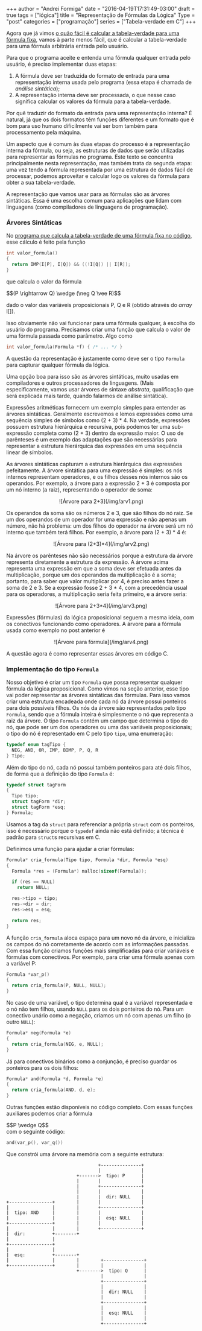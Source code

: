 +++
author = "Andrei Formiga"
date = "2016-04-19T17:31:49-03:00"
draft = true
tags = ["lógica"]
title = "Representação de Fórmulas da Lógica"
Type = "post"
categories = ["programação"]
series = ["Tabela-verdade em C"]
+++

Agora que já vimos [o quão fácil é calcular a tabela-verdade para uma fórmula
fixa](/post/tabverdc), vamos à parte menos fácil, que é calcular a
tabela-verdade para uma fórmula arbitrária entrada pelo usuário.

Para que o programa aceite e entenda uma fórmula qualquer entrada pelo usuário,
é preciso implementar duas etapas:

1. A fórmula deve ser traduzida do formato de entrada para uma representação
interna usada pelo programa (essa etapa é chamada de _análise sintática_);
2. A representação interna deve ser processada, o que nesse caso significa
calcular os valores da fórmula para a tabela-verdade.

Por quê traduzir do formato da entrada para uma representação interna? É natural,
já que os dois formatos têm funções diferentes e um formato que é bom para uso
humano dificilmente vai ser bom também para processamento pela máquina.

Um aspecto que é comum às duas etapas do processo é a representação interna
da fórmula, ou seja, as estruturas de dados que serão utilizadas para
representar as fórmulas no programa. Este texto se concentra principalmente
nesta representação, mas também trata da segunda etapa: uma vez tendo a
fórmula representada por uma estrutura de dados fácil de processar, podemos
aproveitar e calcular logo os valores da fórmula para obter a sua
tabela-verdade.

A representação que vamos usar para as fórmulas são as árvores sintáticas.
Essa é uma escolha comum para aplicações
que lidam com linguagens (como compiladores de linguagens de programação).

### Árvores Sintáticas

No [programa que calcula a tabela-verdade de uma fórmula fixa no código](/post/tabverdc),
esse cálculo é feito pela função

~~~c
int valor_formula()
{
  return IMP(I[P], I[Q]) && ((!I[Q]) || I[R]);
}
~~~

que calcula o valor da fórmula

<div>
$$(P \rightarrow Q) \wedge (\neg Q \vee R)$$
</div>

dado o valor das variáveis proposicionais P, Q e R (obtido através do
_array_ I[]).

Isso obviamente não vai funcionar para uma fórmula qualquer, à escolha
do usuário do programa. Precisamos criar uma função que calcula o valor
de uma fórmula passada como parâmetro. Algo como

~~~c
int valor_formula(Formula *f) { /* ... */ }
~~~

A questão da representação é justamente como deve ser o tipo `Formula`
para capturar qualquer fórmula da lógica.

Uma opção boa para isso são as árvores sintáticas, muito usadas em
compiladores e outros processadores de linguagens. (Mais especificamente,
vamos usar árvores de sintaxe _abstrata_, qualificação que será explicada
mais tarde, quando falarmos de análise sintática).

Expressões aritméticas fornecem um exemplo simples para entender as
árvores sintáticas. Geralmente escrevemos e lemos expressões como
uma sequência simples de símbolos como (2 + 3) * 4. Na verdade,
expressões possuem estrutura hierárquica e recursiva, pois podemos
ter uma sub-expressão completa como (2 + 3) dentro da expressão maior.
O uso de parênteses é um exemplo das adaptações que são necessárias
para representar a estrutura hierárquica das expressões em uma
sequência linear de símbolos.

As árvores sintáticas capturam a estrutura hierárquica das expressões
pefeitamente. A árvore sintática para uma expressão é simples: os nós
internos representam operadores, e os filhos desses nós internos
são os operandos. Por exemplo, a árvore para a expressão 2 + 3 é
composta por um nó interno (a raiz), representando o operador de soma:

<center>
![Árvore para 2+3](/img/arv1.png)
</center>

Os operandos da soma são os números 2 e 3, que são filhos do nó raiz.
Se um dos operandos de um operador for uma expressão e não apenas um
número, não há problema: um dos filhos do operador na árvore será um
nó interno que também terá filhos. Por exemplo, a árvore para (2 + 3) * 4
é:
<center>
![Árvore para (2+3)*4](/img/arv2.png)
</center>

Na árvore os parênteses não são necessários porque a estrutura
da árvore representa diretamente a estrutura da expressão. A árvore
acima representa uma expressão em que a soma deve ser efetuada antes
da multiplicação, porque um dos operandos da multiplicação é a soma;
portanto, para saber que valor multiplicar por 4, é preciso antes
fazer a soma de 2 e 3. Se a expressão fosse 2 + 3 * 4, com a precedência
usual para os operadores, a multiplicação seria feita primeiro, e a árvore
seria:
<center>
![Árvore para 2+3*4](/img/arv3.png)
</center>

Expressões (fórmulas) da lógica proposicional seguem a mesma ideia, com
os conectivos funcionando como operadores. A árvore para a fórmula usada
como exemplo no post anterior é
<center>
![Árvore para fórmula](/img/arv4.png)
</center>

A questão agora é como representar essas árvores em código C.

### Implementação do tipo `Formula`

Nosso objetivo é criar um tipo `Formula` que possa representar qualquer
fórmula da lógica proposicional. Como vimos na seção anterior, esse tipo
vai poder representar as árvores sintáticas das fórmulas. Para isso
vamos criar uma estrutura encadeada onde cada nó da árvore possui ponteiros
para dois possíveis filhos. Os nós da árvore são representados pelo tipo
`Formula`, sendo que a fórmula inteira é simplesmente o nó que representa
a raiz da árvore. O tipo `Formula` contém um campo que determina o tipo do
nó, que pode ser um dos operadores ou uma das variáveis proposicionais; o
tipo do nó é representado em C pelo tipo `tipo`, uma enumeração:

~~~c
typedef enum tagTipo {
  NEG, AND, OR, IMP, BIMP, P, Q, R
} Tipo;
~~~

Além do tipo do nó, cada nó possui também ponteiros para até dois filhos,
de forma que a definição do tipo `Formula` é:

~~~c
typedef struct tagForm
{
  Tipo tipo;
  struct tagForm *dir;
  struct tagForm *esq;
} Formula;
~~~

Usamos a tag da `struct` para referenciar a própria `struct` com os ponteiros,
isso é necessário porque o `typedef` ainda não está definido; a técnica é
padrão para `struct`s recursivas em C.

Definimos uma função para ajudar a criar fórmulas:

~~~c
Formula* cria_formula(Tipo tipo, Formula *dir, Formula *esq)
{
  Formula *res = (Formula*) malloc(sizeof(Formula));

  if (res == NULL)
    return NULL;

  res->tipo = tipo;
  res->dir = dir;
  res->esq = esq;

  return res;
}
~~~

A função `cria_formula` aloca espaço para um novo nó da árvore,
e inicializa os campos do nó corretamente de acordo com as informações
passadas. Com essa função criamos funções mais simplificadas para
criar variáveis e fórmulas com conectivos. Por exemplo, para criar
uma fórmula apenas com a variável P:

~~~c
Formula *var_p()
{
  return cria_formula(P, NULL, NULL);
}
~~~

No caso de uma variável, o tipo determina qual é a variável representada
e o nó não tem filhos, usando `NULL` para os dois ponteiros do nó. Para um
conectivo unário como a negação, criamos um nó com apenas um filho (o outro
`NULL`):

~~~c
Formula* neg(Formula *e)
{
  return cria_formula(NEG, e, NULL);
}
~~~

Já para conectivos binários como a conjunção, é preciso guardar os ponteiros
para os dois filhos:

~~~c
Formula* and(Formula *d, Formula *e)
{
  return cria_formula(AND, d, e);
}
~~~

Outras funções estão disponíveis no código completo. Com essas funções
auxiliares podemos criar a fórmula
<div>
$$P \wedge Q$$
</div>
com o seguinte código:

~~~c
and(var_p(), var_q())
~~~

Que constrói uma árvore na memória com a seguinte estrutura:

~~~
                                  +---------------+
                                  |               |
                          +------->  tipo: P      |
                          |       |               |
                          |       +---------------+
                          |       |               |
                          |       |  dir: NULL    |
+----------------+        |       |               |
|                |        |       +---------------+
|  tipo: AND     |        |       |               |
|                |        |       |  esq: NULL    |
+----------------+        |       |               |
|                |        |       +---------------+
|  dir:          +--------+
|                |
+----------------+
|                |
|  esq:          +--------+
|                |        |        +---------------+
+----------------+        |        |               |
                          +-------->  tipo: Q      |
                                   |               |
                                   +---------------+
                                   |               |
                                   |  dir: NULL    |
                                   |               |
                                   +---------------+
                                   |               |
                                   |  esq: NULL    |
                                   |               |
                                   +---------------+
~~~
